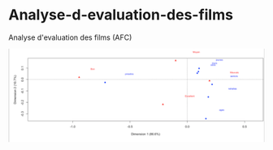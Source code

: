 # Analyse-d-evaluation-des-films
Analyse d'evaluation des films (AFC)

![image](https://github.com/JIMMY-XU1/Analyse-d-evaluation-des-films/blob/main/analyse%20factorielle%20des%20correspondances/2.png)
